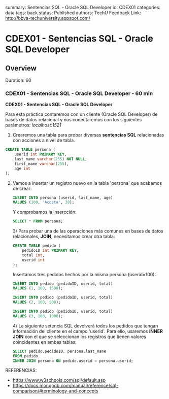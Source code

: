 summary: Sentencias SQL - Oracle SQL Developer
id: CDEX01
categories: data
tags: back
status: Published 
authors: TechU
Feedback Link: http://bbva-techuniversity.appspot.com/

# CDEX01 - Sentencias SQL - Oracle SQL Developer
<!-- ------------------------ -->
## Overview 
Duration: 60

### CDEX01 - Sentencias SQL - Oracle SQL Developer - 60 min

**CDEX01 - Sentencias SQL - Oracle SQL Developer**

Para esta práctica contaremos con un cliente (Oracle SQL Developer) de bases de datos relacional y nos conectaremos con los siguientes parámetros:  *localhost:1521*

1. Crearemos una tabla para probar diversas **sentencias SQL** relacionadas con acciones a nivel de tabla.

```sql
CREATE TABLE persona (
    userid int PRIMARY KEY,
    last_name varchar(255) NOT NULL,
    first_name varchar(255),
    age int
);
```

2. Vamos a insertar un registro nuevo en la tabla 'persona' que acabamos de crear:

   ```sql
   INSERT INTO persona (userid, last_name, age)
   VALUES (100, 'Acosta', 38);
   ```

   Y comprobamos la insercción:

   ```sql
   SELECT * FROM persona; 
   ```

   3/ Para probar una de las operaciones más comunes en bases de datos relacionales, **JOIN**, necesitamos crear otra tabla:

   ```sql
   CREATE TABLE pedido (
       pedidoID int PRIMARY KEY,
       total int,
       userid int
   );
   ```

   Insertamos tres pedidos hechos por la misma persona (userid=100):

   ```sql
   INSERT INTO pedido (pedidoID, userid, total)
   VALUES (1, 100, 1500);
   
   INSERT INTO pedido (pedidoID, userid, total)
   VALUES (2, 100, 500);
   
   INSERT INTO pedido (pedidoID, userid, total)
   VALUES (3, 100, 1000);
   ```

   4/ La siguiente setencia SQL devolverá todos los pedidos que tengan información del cliente en el campo 'userid'. Para ello, usaremos **INNER JOIN** con el que se seleccionan los registros que tienen valores coincidentes en ambas tablas:

   ```sql
   SELECT pedido.pedidoID, persona.last_name
   FROM pedido
   INNER JOIN persona ON pedido.userid = persona.userid;
   ```

REFERENCIAS:

- https://www.w3schools.com/sql/default.asp
- https://docs.mongodb.com/manual/reference/sql-comparison/#terminology-and-concepts